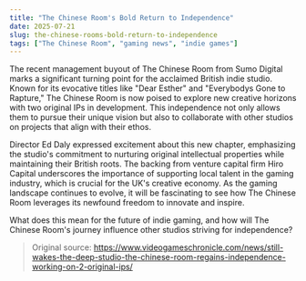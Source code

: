 ```yaml
---
title: "The Chinese Room's Bold Return to Independence"
date: 2025-07-21
slug: the-chinese-rooms-bold-return-to-independence
tags: ["The Chinese Room", "gaming news", "indie games"]
---
```


The recent management buyout of The Chinese Room from Sumo Digital marks a significant turning point for the acclaimed British indie studio. Known for its evocative titles like "Dear Esther" and "Everybodys Gone to Rapture," The Chinese Room is now poised to explore new creative horizons with two original IPs in development. This independence not only allows them to pursue their unique vision but also to collaborate with other studios on projects that align with their ethos.

Director Ed Daly expressed excitement about this new chapter, emphasizing the studio's commitment to nurturing original intellectual properties while maintaining their British roots. The backing from venture capital firm Hiro Capital underscores the importance of supporting local talent in the gaming industry, which is crucial for the UK's creative economy. As the gaming landscape continues to evolve, it will be fascinating to see how The Chinese Room leverages its newfound freedom to innovate and inspire.

What does this mean for the future of indie gaming, and how will The Chinese Room's journey influence other studios striving for independence?
> Original source: https://www.videogameschronicle.com/news/still-wakes-the-deep-studio-the-chinese-room-regains-independence-working-on-2-original-ips/